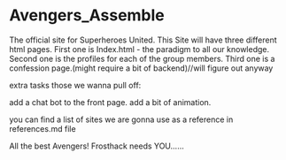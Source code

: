 # Avengers_Assemble
The official site for Superheroes United.
This Site will have three different html pages.
First one is Index.html - the paradigm to all our knowledge.
Second one is the profiles for each of the group members.
Third one is a confession page.(might require a bit of backend)//will figure out anyway

extra tasks those we wanna pull off: 

add a chat bot to the front page.
add a bit of animation.

you can find a list of sites we are gonna use as a reference in references.md file

All the best Avengers!
Frosthack needs YOU......
